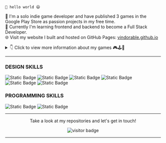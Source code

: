 `👋 hello world 😄`

🧐 I'm a solo indie game developer and have published 3 games in the Google Play Store as passion projects in my free time. <br />
🌱 Currently I'm learning frontend and backend to become a Full Stack Developer. <br />
🌐 Visit my website I built and hosted on GitHub Pages: [vindorable.github.io](https://vindorable.github.io/)

<details>
  <summary>👇 Click to view more information about my games 🎮🕹️👾</summary>

| Game Name | IDE | Platforms |Links 
|:------------- |:-------------:|:-------------:|:-------------:|
| Frankrit Eat Meat | Gamemaker Studio | AND | [bit.ly/FEM](https://bit.ly/resumeFEM) |
| Shark-A-Boom | Unity | AND | [bit.ly/SAB](https://bit.ly/resumeSAB) |
| Dino with a Gun | Unity | AND | [bit.ly/DWAG](https://bit.ly/resumeDWAG) |

</details>

---

<!-- https://shields.io/badges -->
<!-- https://github.com/simple-icons/simple-icons/blob/master/slugs.md -->
### DESIGN SKILLS
![Static Badge](https://img.shields.io/badge/-PHOTOSHOP-000?logo=adobephotoshop&logoColor=%23FFFFFF)
![Static Badge](https://img.shields.io/badge/-ILLUSTRATOR-000?logo=adobeillustrator&logoColor=%23FFFFFF)
![Static Badge](https://img.shields.io/badge/-AFTER%20EFFECTS-000?logo=adobeaftereffects&logoColor=%23FFFFFF)
![Static Badge](https://img.shields.io/badge/-PREMIERE%20PRO-000?logo=adobepremierepro&logoColor=%23FFFFFF)
![Static Badge](https://img.shields.io/badge/-CINEMA%204D-000?logo=cinema4d&logoColor=%23FFFFFF)
![Static Badge](https://img.shields.io/badge/-FIGMA-000?logo=figma&logoColor=%23FFFFFF)

### PROGRAMMING SKILLS
![Static Badge](https://img.shields.io/badge/-UNITY-000?logo=unity&logoColor=%23FFFFFF)
![Static Badge](https://img.shields.io/badge/-C%20SHARP-000?logo=csharp&logoColor=%23FFFFFF)

---

<p align="center">
Take a look at my repositories and let's get in touch!
</p>

<p align="center">
<!--
  https://visitor-badge.laobi.icu/
  To get page id:
    > https://stackoverflow.com/a/17309026
    > https://api.github.com/users/Vindorable
  To get repo id:
    > https://stackoverflow.com/a/72834015
    > https://docs.github.com/en/graphql/overview/explorer
-->
<img src="https://visitor-badge.laobi.icu/badge?page_id=49219552.R_kgDOK824vQ" alt="visitor badge"/>
</p>

---
